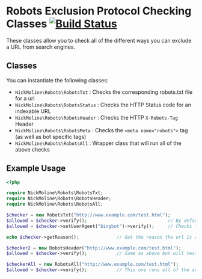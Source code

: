 # Robots Exclusion Protocol Checking Classes [![Build Status](https://travis-ci.org/nickmoline/robots-checker.svg?branch=master)](https://travis-ci.org/nickmoline/robots-checker)

These classes allow you to check all of the different ways you can exclude a URL from search engines.

## Classes

You can instantiate the following classes:

* `NickMoline\Robots\RobotsTxt` : Checks the corresponding robots.txt file for a url
* `NickMoline\Robots\RobotsStatus` : Checks the HTTP Status code for an indexable URL
* `NickMoline\Robots\RobotsHeader` : Checks the HTTP `X-Robots-Tag` Header
* `NickMoline\Robots\RobotsMeta` : Checks the `<meta name="robots">` tag (as well as bot specific tags)
* `NickMoline\Robots\RobotsAll` : Wrapper class that will run all of the above checks

## Example Usage

```php
<?php

require NickMoline\Robots\RobotsTxt;
require NickMoline\Robots\RobotsHeader;
require NickMoline\Robots\RobotsAll;

$checker = new RobotsTxt("http://www.example.com/test.html");
$allowed = $checker->verify();                              // By default it checks Googlebot
$allowed = $checker->setUserAgent("bingbot")->verify();     // Checks to see if blocked for bingbot by robots.txt file

echo $checker->getReason();              // Get the reason the url is allowed or denied

$checker2 = new RobotsHeader("http://www.example.com/test.html");
$allowed = $checker->verify();           // Same as above but will test the X-Robots-Tag HTTP headers

$checkerAll = new RobotsAll("http://www.example.com/test.html");
$allowed = $checker->verify();           // This one runs all of the available tests
```
